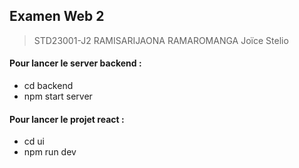 ## Examen Web 2
>STD23001-J2 RAMISARIJAONA RAMAROMANGA Joïce Stelio

#### Pour lancer le server backend :
- cd backend
- npm start server

#### Pour lancer le projet react :
- cd ui
- npm run dev

